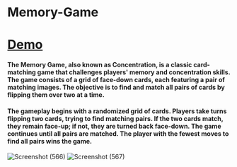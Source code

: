 # Memory-Game
# [Demo](https://mem-three.vercel.app/)
#### The Memory Game, also known as Concentration, is a classic card-matching game that challenges players' memory and concentration skills. The game consists of a grid of face-down cards, each featuring a pair of matching images. The objective is to find and match all pairs of cards by flipping them over two at a time.

 #### The gameplay begins with a randomized grid of cards. Players take turns flipping two cards, trying to find matching pairs. If the two cards match, they remain face-up; if not, they are turned back face-down. The game continues until all pairs are matched. The player with the fewest moves to find all pairs wins the game.
![Screenshot (566)](https://github.com/user-attachments/assets/00a18b28-28a7-4d9c-83d9-5ba12782387e)
![Screenshot (567)](https://github.com/user-attachments/assets/fea8203f-ef79-4f99-9368-da404207a117)

 

